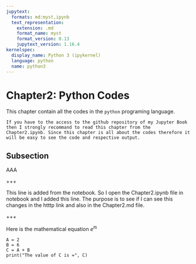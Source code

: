 ```yaml
---
jupytext:
  formats: md:myst,ipynb
  text_representation:
    extension: .md
    format_name: myst
    format_version: 0.13
    jupytext_version: 1.16.4
kernelspec:
  display_name: Python 3 (ipykernel)
  language: python
  name: python3
---
```


# Chapter2: Python Codes 
This chapter contain all the codes in the `python` programing language.

```{note}
If you have to the access to the github repository of my Jupyter Book then I strongly recommand to read this chapter from the Chapter2.ipynb. Since this chapter is all about the codes therefore it will be easy to see the code and respective output.
```

## Subsection


AAA

+++

This line is added from the notebook. So I open the Chapter2.ipynb file in notebook and I added this line. The purpose is to see if I can see this changes in the htttp link and also in the Chapter2.md file.

+++

Here is the mathematical equation $e^{\pi \iota}$

```{code-cell} ipython3
A = 2 
B = 6
C = A + B
print("The value of C is =", C)
```

```{code-cell} ipython3

```
